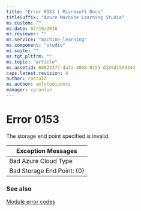 ```yaml
---
title: "Error 0153 | Microsoft Docs"
titleSuffix: "Azure Machine Learning Studio"
ms.custom: ""
ms.date: 07/19/2016
ms.reviewer: ""
ms.service: "machine-learning"
ms.component: "studio"
ms.suite: ""
ms.tgt_pltfrm: ""
ms.topic: "article"
ms.assetid: 60822377-da7a-40b8-0153-d185d1509344
caps.latest.revision: 4
author: rastala
ms.author: amlstudiodocs
manager: cgronlun
---
```

# Error 0153  
 The storage end point specified is invalid.  
  
|Exception Messages|  
|------------------------|  
|Bad Azure Cloud Type|  
|Bad Storage End Point: {0}|  
  
### See also  
 [Module error codes](../machine-learning-module-error-codes.md)